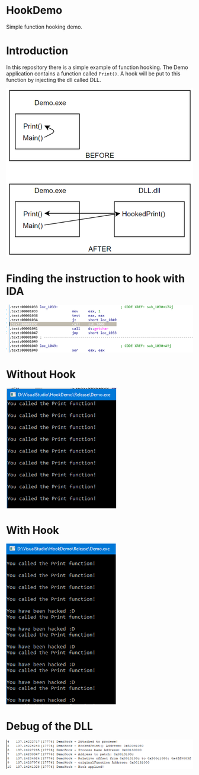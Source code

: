 # HookDemo

Simple function hooking demo.

# Introduction

In this repository there is a simple example of function hooking.
The Demo application contains a function called `Print()`. A hook will be put to this function by injecting the dll called DLL.

![Scheme](img/SCHEME.png)

# Finding the instruction to hook with IDA

![IDA](img/IDA.png)

# Without Hook

![Without hook](img/BEFORE.png)

# With Hook

![Without hook](img/AFTER.png)

# Debug of the DLL

![Debug](img/DEBUG.png)
